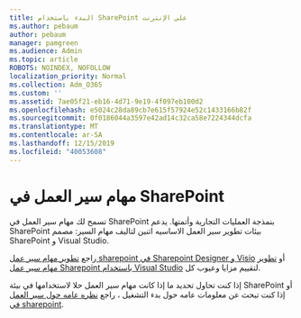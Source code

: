 ```yaml
---
title: البدء باستخدام SharePoint علي الإنترنت
ms.author: pebaum
author: pebaum
manager: pamgreen
ms.audience: Admin
ms.topic: article
ROBOTS: NOINDEX, NOFOLLOW
localization_priority: Normal
ms.collection: Adm_O365
ms.custom: ''
ms.assetid: 7ae05f21-eb16-4d71-9e19-4f097eb100d2
ms.openlocfilehash: e5024c28da89cb7e615f57924e52c1433166b82f
ms.sourcegitcommit: 0f0186044a3597e42ad14c32ca58e7224344dcfa
ms.translationtype: MT
ms.contentlocale: ar-SA
ms.lasthandoff: 12/15/2019
ms.locfileid: "40053608"
---
```

# <a name="workflows-in-sharepoint"></a>مهام سير العمل في SharePoint

تسمح لك مهام سير العمل في SharePoint بنمذجة العمليات التجارية وأتمتها. يدعم SharePoint بيئات تطوير سير العمل الاساسيه اثنين لتاليف مهام السير: مصمم SharePoint و Visual Studio. 

راجع [تطوير مهام سير عمل sharepoint في Sharepoint Designer و Visio](https://docs.microsoft.com/sharepoint/dev/general-development/develop-sharepoint-workflows-using-visual-studio) أو [تطوير مهام سير عمل Sharepoint باستخدام Visual Studio](https://docs.microsoft.com/sharepoint/dev/general-development/develop-sharepoint-workflows-using-visual-studio) لتقييم مزايا وعيوب كل. 

إذا كنت تحاول تحديد ما إذا كانت مهام سير العمل حلا لاستخدامها في بيئة SharePoint أو إذا كنت تبحث عن معلومات عامه حول بدء التشغيل ، راجع [نظره عامه حول سير العمل في sharepoint](https://docs.microsoft.com/sharepoint/dev/general-development/get-started-with-workflows-in-sharepoint#overview-of-workflows-in-sharepoint).
